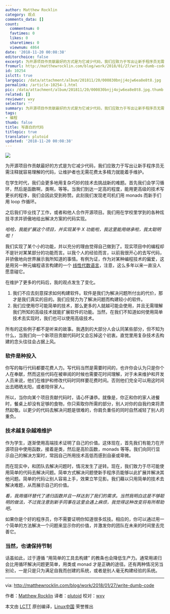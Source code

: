 ```yaml
---
author: Matthew Rocklin
category: 观点
comments_data: []
count:
  commentnum: 0
  favtimes: 0
  likes: 0
  sharetimes: 0
  viewnum: 4864
date: '2018-11-20 00:08:38'
editorchoice: false
excerpt: 为开源项目作贡献最好的方式是为它减少代码，我们应致力于写出让新手程序员无需注释就容易理解的代码，让维护者也无需花费太多精力就能着手维护。
fromurl: http://matthewrocklin.com/blog/work/2018/01/27/write-dumb-code
id: 10254
islctt: true
largepic: /data/attachment/album/201811/20/000830bnjj4ojw6ea8e8t8.jpg
permalink: /article-10254-1.html
pic: /data/attachment/album/201811/20/000830bnjj4ojw6ea8e8t8.jpg.thumb.jpg
related: []
reviewer: wxy
selector: ''
summary: 为开源项目作贡献最好的方式是为它减少代码，我们应致力于写出让新手程序员无需注释就容易理解的代码，让维护者也无需花费太多精力就能着手维护。
tags:
- 编程
thumb: false
title: 写直白的代码
titlepic: true
translator: plutoid
updated: '2018-11-20 00:08:38'
---
```


![](/data/attachment/album/201811/20/000830bnjj4ojw6ea8e8t8.jpg)


为开源项目作贡献最好的方式是为它减少代码，我们应致力于写出让新手程序员无需注释就容易理解的代码，让维护者也无需花费太多精力就能着手维护。


在学生时代，我们会更多地用复杂巧妙的技术去挑战新的难题。首先我们会学习循环，然后是函数啊，类啊，等等。当我们到达一定高的程度，能用更高级的技术写更长的程序，我们会因此受到称赞。此刻我们发现老司机们用 monads 而新手们用 loop 作循环。


之后我们毕业找了工作，或者和他人合作开源项目。我们用在学校里学到的各种炫技寻求并骄傲地给出解决方案的代码实现。


*哈哈，我能扩展这个项目，并实现某牛 X 功能啦，我这里能用继承啦，我太聪明啦！*


我们实现了某个小的功能，并以充分的理由觉得自己做到了。现实项目中的编程却不是针对某某部分的功能而言。以我个人的经验而言，以前我很开心的去写代码，并骄傲地向世界展示我所知道的事情。有例为证，作为对某种编程技术的偏爱，这是用另一种元编程语言构建的一个 [线性代数语言](https://github.com/mrocklin/matrix-algebra)，注意，这么多年以来一直没人愿意碰它。


在维护了更多的代码后，我的观点发生了变化。


1. 我们不应去刻意探求如何构建软件。软件是我们为解决问题所付出的代价，那才是我们真实的目的。我们应努力为了解决问题而构建较小的软件。
2. 我们应使用尽可能简单的技术，那么更多的人就越可能会使用，并且无需理解我们所知的高级技术就能扩展软件的功能。当然，在我们不知道如何使用简单技术去实现时，我们也可以使用高级技术。


所有的这些例子都不是听来的故事。我遇到的大部分人会认同某些部分，但不知为什么，当我们向一个新项目贡献代码时又会忘掉这个初衷。直觉里用复杂技术去构建的念头往往会占据上风。


### 软件是种投入


你写的每行代码都要花费人力。写代码当然是需要时间的，也许你会认为只是你个人在奉献，然而这些代码在被审阅的时候也需要花时间理解，对于未来维护和开发人员来说，他们在维护和修改代码时同样要花费时间。否则他们完全可以用这时间出去晒晒太阳，或者陪伴家人。


所以，当你向某个项目贡献代码时，请心怀谦恭。就像是，你正和你的家人进餐时，餐桌上却没有足够的食物，你只索取你所需的部分，别人对你的自我约束将肃然起敬。以更少的代码去解决问题是很难的，你肩负重任的同时自然减轻了别人的重负。


### 技术越复杂越难维护


作为学生，逐渐使用高端技术证明了自己的价值。这体现在，首先我们有能力在开源项目中使用函数，接着是类，然后是高阶函数，monads 等等。我们向同行显示自己的解决方案时，常因自己所用技术高低而感到自豪或卑微。


而在现实中，和团队去解决问题时，情况发生了逆转。现在，我们致力于尽可能使用简单的代码去解决问题。简单方式解决问题使新手程序员能够以此扩展并解决其他问题。简单的代码让别人容易上手，效果立竿见影。我们藉以只用简单的技术去解决难题，从而展示自己的价值。


*看，我用循环替代了递归函数并且一样达到了我们的需求。当然我明白这是不够聪明的做法，不过我注意到新手同事在这里会遇上麻烦，我觉得这种改变将有所帮助吧。*


如果你是个好的程序员，你不需要证明你知道很多炫技。相应的，你可以通过用一个简单的方法解决一个问题来显示你的价值，并激发你的团队在未来的时间里去完善它。


### 当然，也请保持节制


话虽如此，过于遵循 “用简单的工具去构建” 的教条也会降低生产力。通常用递归会比用循环解决问题更简单，用类或 monad 才是正确的途径。还有两种情况另当别论，一是只是只为满足自我而创建的系统，或者是别人毫无构建经验的系统。




---


via: <http://matthewrocklin.com/blog/work/2018/01/27/write-dumb-code>


作者：[Matthew Rocklin](http://matthewrocklin.com) 译者：[plutoid](https://github.com/plutoid) 校对：[wxy](https://github.com/wxy)


本文由 [LCTT](https://github.com/LCTT/TranslateProject) 原创编译，[Linux中国](https://linux.cn/) 荣誉推出